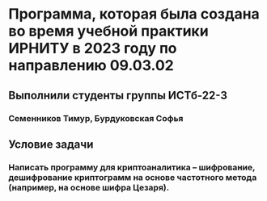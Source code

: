 # Программа, которая была создана во время учебной практики ИРНИТУ в 2023 году по направлению 09.03.02
## Выполнили студенты группы ИСТб-22-3
### Семенников Тимур, Бурдуковская Софья
## Условие задачи
### Написать программу для криптоаналитика – шифрование, дешифрование криптограмм на основе частотного метода (например, на основе шифра Цезаря).
